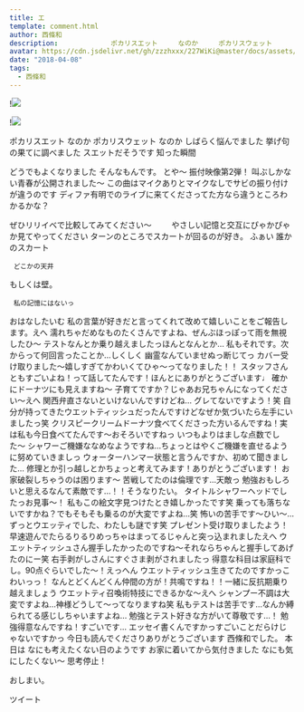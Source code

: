 ```yaml
---
title: エ
template: comment.html
author: 西條和
description:             ポカリスエット     なのか     ポカリスウェット       なのか         しばらく悩んでました         挙げ句の果てに調べました         スエットだそうです       知った瞬間            どうでも...
avatar: https://cdn.jsdelivr.net/gh/zzzhxxx/227WiKi@master/docs/assets/photo/avatar/nagomi.jpg
date: "2018-04-08"
tags:
  - 西條和
---
```


!![](https://cdn.jsdelivr.net/gh/227WiKi/227WiKi-image@master/blog-image/nagomi-2018-04-08_1.jpg)

!![](https://cdn.jsdelivr.net/gh/227WiKi/227WiKi-image@master/blog-image/nagomi-2018-04-08_2.jpg)




ポカリスエット     なのか     ポカリスウェット
 なのか
   しばらく悩んでました
   挙げ句の果てに調べました
   スエットだそうです
 知った瞬間

どうでもよくなりました
     そんなもんです。
   とや〜
    振付映像第2弾！
  叫ぶしかない青春が公開されました〜
  この曲はマイクありとマイクなしでサビの振り付けが違うのです
   ディファ有明でのライブに来てくださってた方なら違うところわかるかな？

 ぜひリリイベで比較してみてください〜         やさしい記憶と交互にぴゃかぴゃか見てやってください
    ターンのところでスカートが回るのが好き。
    ふぁい
   誰かのスカート

     どこかの天井
   もしくは壁。

     私の記憶にはないっ
   おはなしたいむ     私の言葉が好きだと言ってくれて改めて嬉しいことをご報告します。えへ 濡れちゃだめなものたくさんですよね、ぜんぶほっぽって雨を無視したひ〜     テストなんとか乗り越えましたっほんとなんとか… 私もそれです。次からって何回言ったことか…しくしく     幽霊なんていませぬっ断じてっ カバー受け取りました〜嬉しすぎてかわいくてひゃ〜ってなりました！！ スタッフさんともすごいよね！って話してたんです！ほんとにありがとうございます♩     確かにドーナツにも見えますね〜 子育てですか？じゃあお兄ちゃんになってください〜えへ 関西弁直さないといけないんですけどね…
グレてないですよう！笑 自分が持ってきたウエットティッシュだったんですけどなぜか気づいたら左手にいましたっ笑     クリスピークリームドーナツ食べてくださった方いるんですね！実は私も今日食べてたんです〜おそろいですねっ いつもよりはましな点数でした〜
 シャワーご機嫌ななめなようですね…ちょっとはやくご機嫌を直せるように努めていきましっ     ウォーターハンマー状態と言うんですか、初めて聞きました… 修理とか引っ越しとかちょっと考えてみます！ありがとうございます！
お家破裂しちゃうのは困ります〜 苦戦してたのは倫理です…天敵っ 勉強おもしろいと思えるなんて素敵です…！！そうなりたい。
タイトルシャワーヘッドでしたっお見事〜！ 私もこの絵文字見つけたとき嬉しかったです笑 乗っても落ちないですかね？でもそもそも乗るのが大変ですよね…笑
怖いの苦手です〜ひい〜… ずっとウエッティでした、わたしも謎です笑 プレゼント受け取りましたよう！早速遊んでたらるりるりめっちゃはまってるじゃんと突っ込まれましたえへ     ウエットティッシュさん握手したかったのですね〜それならちゃんと握手してあげたのにー笑 右手剥がしさんにすぐさま剥がされましたっ
得意な科目は家庭科でし。90点ぐらいでした〜！えっへん ウエットティッシュ生きてたのですかっこわいっっ！
なんとどくんどくん仲間の方が！共鳴ですね！！一緒に反抗期乗り越えましょう ウエットティ召喚術特技にできるかな〜えへ
 シャンプー不調は大変ですよね…神様どうして〜ってなりますね笑 私もテストは苦手です…なんか縛られてる感じしちゃいますよね…
  勉強とテスト好きな方がいて尊敬です…！ 勉強得意なんですね！すごいです… エッセイ書くんですかっすごいことだらけじゃないですかっ
   今日も読んでくださりありがとうございます
   西條和でした。
   本日は
   なにも考えたくない日のようです
  お家に着いてから気付きました
    なにも気にしたくない〜
   思考停止！

おしまい。


ツイート



